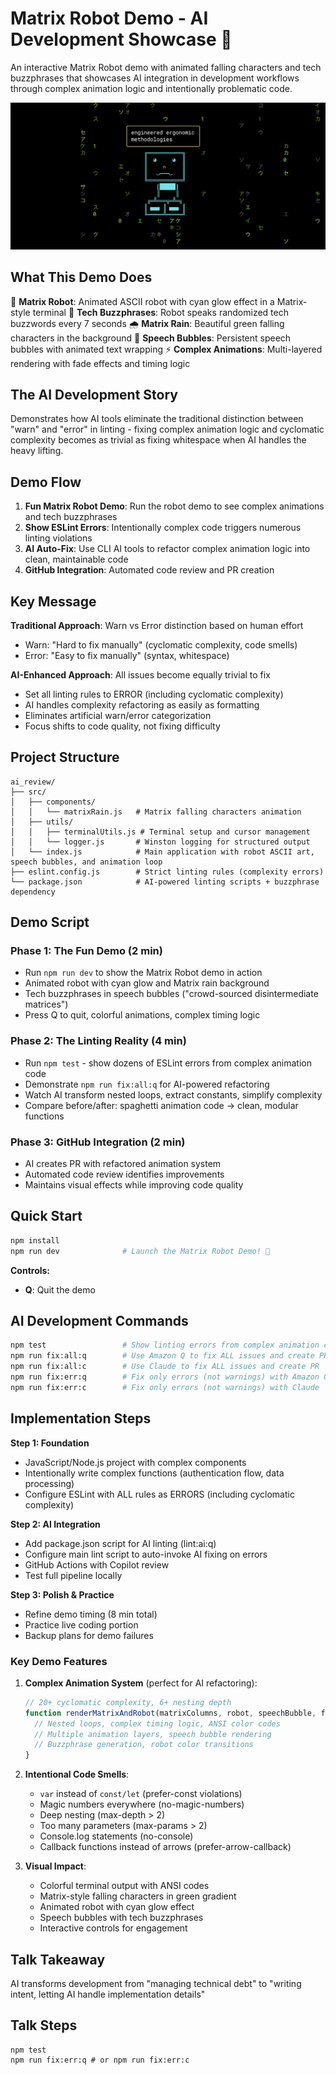 # Matrix Robot Demo - AI Development Showcase 🤖

An interactive Matrix Robot demo with animated falling characters and tech buzzphrases that showcases AI integration in development workflows through complex animation logic and intentionally problematic code.

![Matrix Robot Demo](bot.png)

## What This Demo Does

🤖 **Matrix Robot**: Animated ASCII robot with cyan glow effect in a Matrix-style terminal
💬 **Tech Buzzphrases**: Robot speaks randomized tech buzzwords every 7 seconds
🌧️ **Matrix Rain**: Beautiful green falling characters in the background
🎨 **Speech Bubbles**: Persistent speech bubbles with animated text wrapping
⚡ **Complex Animations**: Multi-layered rendering with fade effects and timing logic

## The AI Development Story

Demonstrates how AI tools eliminate the traditional distinction between "warn" and "error" in linting - fixing complex animation logic and cyclomatic complexity becomes as trivial as fixing whitespace when AI handles the heavy lifting.

## Demo Flow

1. **Fun Matrix Robot Demo**: Run the robot demo to see complex animations and tech buzzphrases
2. **Show ESLint Errors**: Intentionally complex code triggers numerous linting violations
3. **AI Auto-Fix**: Use CLI AI tools to refactor complex animation logic into clean, maintainable code
4. **GitHub Integration**: Automated code review and PR creation

## Key Message

**Traditional Approach**: Warn vs Error distinction based on human effort
- Warn: "Hard to fix manually" (cyclomatic complexity, code smells)
- Error: "Easy to fix manually" (syntax, whitespace)

**AI-Enhanced Approach**: All issues become equally trivial to fix
- Set all linting rules to ERROR (including cyclomatic complexity)
- AI handles complexity refactoring as easily as formatting
- Eliminates artificial warn/error categorization
- Focus shifts to code quality, not fixing difficulty

## Project Structure

```
ai_review/
├── src/
│   ├── components/
│   │   └── matrixRain.js   # Matrix falling characters animation
│   ├── utils/
│   │   ├── terminalUtils.js # Terminal setup and cursor management
│   │   └── logger.js       # Winston logging for structured output
│   └── index.js            # Main application with robot ASCII art, speech bubbles, and animation loop
├── eslint.config.js        # Strict linting rules (complexity errors)
└── package.json            # AI-powered linting scripts + buzzphrase dependency
```

## Demo Script

### Phase 1: The Fun Demo (2 min)
- Run `npm run dev` to show the Matrix Robot demo in action
- Animated robot with cyan glow and Matrix rain background
- Tech buzzphrases in speech bubbles ("crowd-sourced disintermediate matrices")
- Press Q to quit, colorful animations, complex timing logic

### Phase 2: The Linting Reality (4 min)
- Run `npm test` - show dozens of ESLint errors from complex animation code
- Demonstrate `npm run fix:all:q` for AI-powered refactoring
- Watch AI transform nested loops, extract constants, simplify complexity
- Compare before/after: spaghetti animation code → clean, modular functions

### Phase 3: GitHub Integration (2 min)
- AI creates PR with refactored animation system
- Automated code review identifies improvements
- Maintains visual effects while improving code quality

## Quick Start

```bash
npm install
npm run dev              # Launch the Matrix Robot Demo! 🤖
```

**Controls:**
- **Q**: Quit the demo

## AI Development Commands

```bash
npm test                 # Show linting errors from complex animation code
npm run fix:all:q        # Use Amazon Q to fix ALL issues and create PR
npm run fix:all:c        # Use Claude to fix ALL issues and create PR
npm run fix:err:q        # Fix only errors (not warnings) with Amazon Q
npm run fix:err:c        # Fix only errors (not warnings) with Claude
```

## Implementation Steps

**Step 1: Foundation**
- JavaScript/Node.js project with complex components
- Intentionally write complex functions (authentication flow, data processing)
- Configure ESLint with ALL rules as ERRORS (including cyclomatic complexity)

**Step 2: AI Integration**
- Add package.json script for AI linting (lint:ai:q)
- Configure main lint script to auto-invoke AI fixing on errors
- GitHub Actions with Copilot review
- Test full pipeline locally

**Step 3: Polish & Practice**
- Refine demo timing (8 min total)
- Practice live coding portion
- Backup plans for demo failures

### Key Demo Features

1. **Complex Animation System** (perfect for AI refactoring):
   ```javascript
   // 20+ cyclomatic complexity, 6+ nesting depth
   function renderMatrixAndRobot(matrixColumns, robot, speechBubble, frameCount) {
     // Nested loops, complex timing logic, ANSI color codes
     // Multiple animation layers, speech bubble rendering
     // Buzzphrase generation, robot color transitions
   }
   ```

2. **Intentional Code Smells**:
   - `var` instead of `const/let` (prefer-const violations)
   - Magic numbers everywhere (no-magic-numbers)
   - Deep nesting (max-depth > 2)
   - Too many parameters (max-params > 2)
   - Console.log statements (no-console)
   - Callback functions instead of arrows (prefer-arrow-callback)

3. **Visual Impact**:
   - Colorful terminal output with ANSI codes
   - Matrix-style falling characters in green gradient
   - Animated robot with cyan glow effect
   - Speech bubbles with tech buzzphrases
   - Interactive controls for engagement

## Talk Takeaway

AI transforms development from "managing technical debt" to "writing intent, letting AI handle implementation details"


## Talk Steps

```
npm test
npm run fix:err:q # or npm run fix:err:c
```